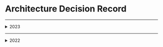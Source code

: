 # Architecture Decision Record

---

<details><summary>2023</summary>

* [2023/01/11 : Decision Example : Code language](/Organization/Governance/ADR/decision1)
* ...

</details>

---

<details><summary>2022</summary>

* ...
* ...

</details>